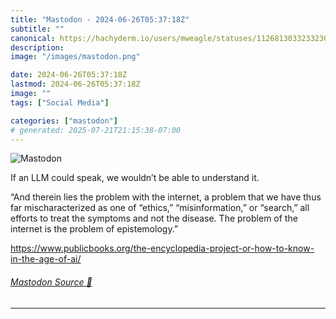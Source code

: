 ```yaml
---
title: "Mastodon - 2024-06-26T05:37:18Z"
subtitle: ""
canonical: https://hachyderm.io/users/mweagle/statuses/112681303323323098
description:
image: "/images/mastodon.png"

date: 2024-06-26T05:37:18Z
lastmod: 2024-06-26T05:37:18Z
image: ""
tags: ["Social Media"]

categories: ["mastodon"]
# generated: 2025-07-21T21:15:38-07:00
---
```

![Mastodon](/images/mastodon.png)

<p>If an LLM could speak, we wouldn’t be able to understand it. </p><p>“And therein lies the problem with the internet, a problem that we have thus far mischaracterized as one of “ethics,” “misinformation,” or “search,” all efforts to treat the symptoms and not the disease. The problem of the internet is the problem of epistemology.” </p><p><a href="https://www.publicbooks.org/the-encyclopedia-project-or-how-to-know-in-the-age-of-ai/" target="_blank" rel="nofollow noopener noreferrer" translate="no"><span class="invisible">https://www.</span><span class="ellipsis">publicbooks.org/the-encycloped</span><span class="invisible">ia-project-or-how-to-know-in-the-age-of-ai/</span></a></p>


###### [Mastodon Source 🐘](https://hachyderm.io/@mweagle/112681303323323098)

___
